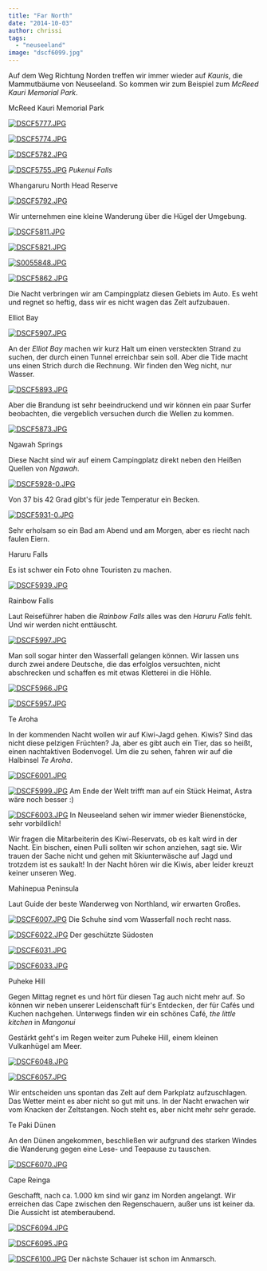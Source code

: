```yaml
---
title: "Far North"
date: "2014-10-03"
author: chrissi
tags: 
  - "neuseeland"
image: "dscf6099.jpg"
---
```


Auf dem Weg Richtung Norden treffen wir immer wieder auf _Kauris_, die Mammutbäume von Neuseeland. So kommen wir zum Beispiel zum _McReed Kauri Memorial Park_.

McReed Kauri Memorial Park

[![DSCF5777.JPG](images/dscf5777.jpg)](https://hafenstrand.wordpress.com/wp-content/uploads/2014/10/dscf5777.jpg)

[![DSCF5774.JPG](images/dscf5774.jpg)](https://hafenstrand.wordpress.com/wp-content/uploads/2014/10/dscf5774.jpg)

[![DSCF5782.JPG](images/dscf5782.jpg)](https://hafenstrand.wordpress.com/wp-content/uploads/2014/10/dscf5782.jpg)

[![DSCF5755.JPG](images/dscf5755.jpg)](https://hafenstrand.wordpress.com/wp-content/uploads/2014/10/dscf5755.jpg) _Pukenui Falls_

Whangaruru North Head Reserve

[![DSCF5792.JPG](images/dscf5792.jpg)](https://hafenstrand.wordpress.com/wp-content/uploads/2014/10/dscf5792.jpg)

Wir unternehmen eine kleine Wanderung über die Hügel der Umgebung.

[![DSCF5811.JPG](images/dscf5811.jpg)](https://hafenstrand.wordpress.com/wp-content/uploads/2014/10/dscf5811.jpg)

[![DSCF5821.JPG](images/dscf5821.jpg)](https://hafenstrand.wordpress.com/wp-content/uploads/2014/10/dscf5821.jpg)

[![S0055848.JPG](images/s0055848.jpg)](https://hafenstrand.wordpress.com/wp-content/uploads/2014/10/s0055848.jpg)

[![DSCF5862.JPG](images/dscf5862.jpg)](https://hafenstrand.wordpress.com/wp-content/uploads/2014/10/dscf5862.jpg)

Die Nacht verbringen wir am Campingplatz diesen Gebiets im Auto. Es weht und regnet so heftig, dass wir es nicht wagen das Zelt aufzubauen.

Elliot Bay

[![DSCF5907.JPG](images/dscf5907.jpg)](https://hafenstrand.wordpress.com/wp-content/uploads/2014/10/dscf5907.jpg)

An der _Elliot Bay_ machen wir kurz Halt um einen versteckten Strand zu suchen, der durch einen Tunnel erreichbar sein soll. Aber die Tide macht uns einen Strich durch die Rechnung. Wir finden den Weg nicht, nur Wasser.

[![DSCF5893.JPG](images/dscf5893.jpg)](https://hafenstrand.wordpress.com/wp-content/uploads/2014/10/dscf5893.jpg)

Aber die Brandung ist sehr beeindruckend und wir können ein paar Surfer beobachten, die vergeblich versuchen durch die Wellen zu kommen.

[![DSCF5873.JPG](images/dscf5873.jpg)](https://hafenstrand.wordpress.com/wp-content/uploads/2014/10/dscf5873.jpg)

Ngawah Springs

Diese Nacht sind wir auf einem Campingplatz direkt neben den Heißen Quellen von _Ngawah_.

[![DSCF5928-0.JPG](images/dscf5928-0.jpg)](https://hafenstrand.wordpress.com/wp-content/uploads/2014/10/dscf5928-0.jpg)

Von 37 bis 42 Grad gibt's für jede Temperatur ein Becken.

[![DSCF5931-0.JPG](images/dscf5931-0.jpg)](https://hafenstrand.wordpress.com/wp-content/uploads/2014/10/dscf5931-0.jpg)

Sehr erholsam so ein Bad am Abend und am Morgen, aber es riecht nach faulen Eiern.

Haruru Falls

Es ist schwer ein Foto ohne Touristen zu machen.

[![DSCF5939.JPG](images/dscf5939.jpg)](https://hafenstrand.wordpress.com/wp-content/uploads/2014/10/dscf5939.jpg)

Rainbow Falls

Laut Reiseführer haben die _Rainbow Falls_ alles was den _Haruru Falls_ fehlt. Und wir werden nicht enttäuscht.

[![DSCF5997.JPG](images/dscf5997.jpg)](https://hafenstrand.wordpress.com/wp-content/uploads/2014/10/dscf5997.jpg)

Man soll sogar hinter den Wasserfall gelangen können. Wir lassen uns durch zwei andere Deutsche, die das erfolglos versuchten, nicht abschrecken und schaffen es mit etwas Kletterei in die Höhle.

[![DSCF5966.JPG](images/dscf5966.jpg)](https://hafenstrand.wordpress.com/wp-content/uploads/2014/10/dscf5966.jpg)

[![DSCF5957.JPG](images/dscf5957.jpg)](https://hafenstrand.wordpress.com/wp-content/uploads/2014/10/dscf5957.jpg)

Te Aroha

In der kommenden Nacht wollen wir auf Kiwi-Jagd gehen. Kiwis? Sind das nicht diese pelzigen Früchten? Ja, aber es gibt auch ein Tier, das so heißt, einen nachtaktiven Bodenvogel. Um die zu sehen, fahren wir auf die Halbinsel _Te Aroha_.

[![DSCF6001.JPG](images/dscf6001.jpg)](https://hafenstrand.wordpress.com/wp-content/uploads/2014/10/dscf6001.jpg)

[![DSCF5999.JPG](images/dscf5999.jpg)](https://hafenstrand.wordpress.com/wp-content/uploads/2014/10/dscf5999.jpg) Am Ende der Welt trifft man auf ein Stück Heimat, Astra wäre noch besser :)

[![DSCF6003.JPG](images/dscf6003.jpg)](https://hafenstrand.wordpress.com/wp-content/uploads/2014/10/dscf6003.jpg) In Neuseeland sehen wir immer wieder Bienenstöcke, sehr vorbildlich!

Wir fragen die Mitarbeiterin des Kiwi-Reservats, ob es kalt wird in der Nacht. Ein bischen, einen Pulli sollten wir schon anziehen, sagt sie. Wir trauen der Sache nicht und gehen mit Skiunterwäsche auf Jagd und trotzdem ist es saukalt! In der Nacht hören wir die Kiwis, aber leider kreuzt keiner unseren Weg.

Mahinepua Peninsula

Laut Guide der beste Wanderweg von Northland, wir erwarten Großes.

[![DSCF6007.JPG](images/dscf6007.jpg)](https://hafenstrand.wordpress.com/wp-content/uploads/2014/10/dscf6007.jpg) Die Schuhe sind vom Wasserfall noch recht nass.

[![DSCF6022.JPG](images/dscf6022.jpg)](https://hafenstrand.wordpress.com/wp-content/uploads/2014/10/dscf6022.jpg) Der geschützte Südosten

[![DSCF6031.JPG](images/dscf6031.jpg)](https://hafenstrand.wordpress.com/wp-content/uploads/2014/10/dscf6031.jpg)

[![DSCF6033.JPG](images/dscf6033.jpg)](https://hafenstrand.wordpress.com/wp-content/uploads/2014/10/dscf6033.jpg)

Puheke Hill

Gegen Mittag regnet es und hört für diesen Tag auch nicht mehr auf. So können wir neben unserer Leidenschaft für's Entdecken, der für Cafés und Kuchen nachgehen. Unterwegs finden wir ein schönes Café, _the little kitchen_ in _Mangonui_

Gestärkt geht's im Regen weiter zum Puheke Hill, einem kleinen Vulkanhügel am Meer.

[![DSCF6048.JPG](images/dscf6048.jpg)](https://hafenstrand.wordpress.com/wp-content/uploads/2014/10/dscf6048.jpg)

[![DSCF6057.JPG](images/dscf6057.jpg)](https://hafenstrand.wordpress.com/wp-content/uploads/2014/10/dscf6057.jpg)

Wir entscheiden uns spontan das Zelt auf dem Parkplatz aufzuschlagen. Das Wetter meint es aber nicht so gut mit uns. In der Nacht erwachen wir vom Knacken der Zeltstangen. Noch steht es, aber nicht mehr sehr gerade.

Te Paki Dünen

An den Dünen angekommen, beschließen wir aufgrund des starken Windes die Wanderung gegen eine Lese- und Teepause zu tauschen.

[![DSCF6070.JPG](images/dscf6070.jpg)](https://hafenstrand.wordpress.com/wp-content/uploads/2014/10/dscf6070.jpg)

Cape Reinga

Geschafft, nach ca. 1.000 km sind wir ganz im Norden angelangt. Wir erreichen das Cape zwischen den Regenschauern, außer uns ist keiner da. Die Aussicht ist atemberaubend.

[![DSCF6094.JPG](images/dscf6094.jpg)](https://hafenstrand.wordpress.com/wp-content/uploads/2014/10/dscf6094.jpg)

[![DSCF6095.JPG](images/dscf6095.jpg)](https://hafenstrand.wordpress.com/wp-content/uploads/2014/10/dscf6095.jpg)

[![DSCF6100.JPG](images/dscf6100.jpg)](https://hafenstrand.wordpress.com/wp-content/uploads/2014/10/dscf6100.jpg) Der nächste Schauer ist schon im Anmarsch.
